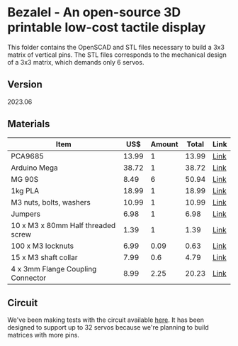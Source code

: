 # Bezalel - An open-source 3D printable low-cost tactile display

This folder contains the OpenSCAD and STL files necessary to build a 3x3 matrix of vertical pins.
The STL files corresponds to the mechanical design of a 3x3 matrix, which demands only 6 servos.

## Version
2023.06

## Materials
| Item  | US$ | Amount | Total | Link |
| --- | --- | --- | --- | --- |
| PCA9685  | 13.99  | 1 | 13.99 | [Link](https://www.amazon.com/HiLetgo-PCA9685-Channel-12-Bit-Arduino/dp/B07BRS249H/ref=sr_1_1?crid=3NCI2V2WNV8UX&keywords=pca9685&qid=1687528366&sprefix=pca9685%2Caps%2C225&sr=8-1) |
| Arduino Mega  | 38.72  | 1 | 38.72 | [Link](https://store-usa.arduino.cc/collections/boards/products/arduino-mega-2560-rev3) |
| MG 90S  | 8.49  | 6 | 50.94 | [Link](https://www.amazon.com/Replace-Helicopter-Airplane-Controls-Vehicle/dp/B09KXM5L7Z/ref=sr_1_4?crid=3JCGJJ6OGAE61&keywords=mg90d&qid=1687527708&sprefix=mg90%2Caps%2C215&sr=8-4) |
| 1kg PLA  | 18.99  | 1 | 18.99 | [Link](https://www.amazon.com/Printer-Filament-SUNLU-Dimensional-Accuracy/dp/B07XG3RM58/ref=sr_1_1?crid=36WL13OOYLF9U&keywords=1kg+pla&qid=1687527450&sprefix=1kg+pl%2Caps%2C225&sr=8-1) |
| M3 nuts, bolts, washers  | 10.99  | 1 | 10.99 | [Link](https://www.amazon.com/Assortment-Stainless-Washers-Assorted-Machine/dp/B0BC24J6SS/ref=sr_1_2?crid=2U4W3G2L96AIJ&keywords=m3+nuts+and+bolts&qid=1687527390&sprefix=m3+nuts+and+bolt%2Caps%2C211&sr=8-2) |
| Jumpers | 6.98  | 1 | 6.98 | [Link](https://www.amazon.com/Elegoo-EL-CP-004-Multicolored-Breadboard-arduino/dp/B01EV70C78/ref=sr_1_1?crid=3KV2CCLQMP5ZZ&keywords=arduino+cables&qid=1687527906&sprefix=arduino+cabl%2Caps%2C219&sr=8-1) |
| 10 x M3 x 80mm Half threaded screw | 1.39  | 1 | 1.39 | [Link](https://a.aliexpress.com/_mPWlhBW) |
| 100 x M3 locknuts | 6.99  | 0.09 | 0.63 | [Link](https://www.amazon.com/100Pcs-Stainless-Self-Lock-Inserted-Clinching/dp/B075ZZW7VL/ref=sr_1_1?crid=134FDOY6J9LXK&keywords=m3+locknut&qid=1687528464&sprefix=m3+locknu%2Caps%2C223&sr=8-1) |
| 15 x M3 shaft collar | 7.99  | 0.6 | 4.79 | [Link](https://www.amazon.com/Hobbypark-Landing-Stopper-Airplane-Replacement/dp/B01EA912P8/ref=sr_1_4?crid=F3GVBCP8UDND&keywords=m3+shaft+collar&qid=1687529023&sprefix=m3+shaft+collar%2Caps%2C243&sr=8-4) |
| 4 x 3mm Flange Coupling Connector | 8.99  | 2.25 | 20.23 | [Link](https://www.amazon.com/Coupling-Connector-Coupler-Accessory-Fittings/dp/B083352VJH/ref=sr_1_3?crid=XSYHWYPV1CKU&keywords=3mm+flange+coupling&qid=1687529184&sprefix=3m+flange+coupling%2Caps%2C228&sr=8-3) |

## Circuit
We've been making tests with the circuit available [here](board.pdf).
It has been designed to support up to 32 servos because we're planning to build matrices with more pins.
